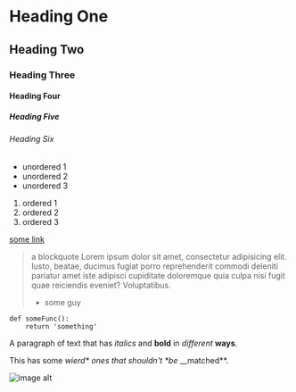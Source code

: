 # Heading One

## Heading Two

### Heading Three

#### Heading Four

##### Heading Five

###### Heading Six

* unordered 1
* unordered 2
* unordered 3

1. ordered 1
1. ordered 2
1. ordered 3

[some link](http://somelink.com)

> a blockquote
> Lorem ipsum dolor sit amet, consectetur adipisicing elit. Iusto, beatae, ducimus fugiat porro reprehenderit commodi deleniti pariatur amet iste adipisci cupiditate doloremque quia culpa nisi fugit quae reiciendis eveniet? Voluptatibus.
>
> - some guy

```
def someFunc():
    return 'something'
```

A paragraph of text that has *italics* and **bold** in _different_ __ways__.

This has some _wierd* ones _*that*_ shouldn't *be_ __matched**.

![image alt](http://someimage.com/someimage.jpg)


